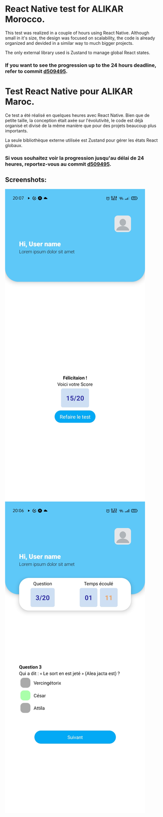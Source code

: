 # React Native test for ALIKAR Morocco.

This test was realized in a couple of hours using React Native.
Although small in it's size, the design was focused on scalability, the code is already organized and devided in a similar way to much bigger projects.

The only external library used is Zustand to manage global React states.

### If you want to see the progression up to the 24 hours deadline, refer to commit [d509495](https://github.com/Izoomii/ReactNativeTest/tree/d509495031ca2b467657d134b4af5064a879df84).

# Test React Native pour ALIKAR Maroc.

Ce test a été réalisé en quelques heures avec React Native.
Bien que de petite taille, la conception était axée sur l'évolutivité, le code est déjà organisé et divisé de la même manière que pour des projets beaucoup plus importants.

La seule bibliothèque externe utilisée est Zustand pour gérer les états React globaux.

### Si vous souhaitez voir la progression jusqu'au délai de 24 heures, reportez-vous au commit [d509495](https://github.com/Izoomii/ReactNativeTest/tree/d509495031ca2b467657d134b4af5064a879df84).

## Screenshots:

![ScreenShot-Question-3](assets/screenshots/screenshot-question-3.jpg)
![ScreenShot-Results](assets/screenshots/screenshot-result.jpg)
